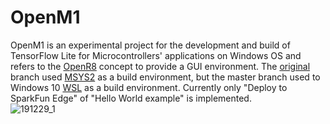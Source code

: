 # OpenM1
OpenM1 is an experimental project for the development and build of TensorFlow Lite for Microcontrollers' applications on Windows OS and refers to the [OpenR8](https://www.openrobot.club/article/index?sn=10935) concept to provide a GUI environment. The [original](https://github.com/on-device-ai/OpenM1/tree/original
) branch used [MSYS2](https://anaconda.org/msys2/repo) as a build environment, but the master branch used to Windows 10 [WSL](https://docs.microsoft.com/windows/wsl/about) as a build environment. Currently only "Deploy to SparkFun Edge" of "Hello World example" is implemented.  
![191229_1](https://user-images.githubusercontent.com/44540872/71556452-d4eb0880-2a73-11ea-81f3-887a0aac9a3c.png)
